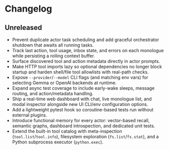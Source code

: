 # Changelog

## Unreleased

- Prevent duplicate actor task scheduling and add graceful orchestrator shutdown that awaits all running tasks.
- Track last action, tool usage, inbox state, and errors on each monologue while persisting a rolling context buffer.
- Surface discovered tool and action metadata directly in actor prompts.
- Make HTTP tool imports lazy so optional dependencies no longer block startup and harden shell/file tool allowlists with real-path checks.
- Expose `--provider`/`--model` CLI flags (and matching env vars) for selecting Gemma or OpenAI backends at runtime.
- Expand async test coverage to include early-wake sleeps, message routing, and action/metadata handling.
- Ship a real-time web dashboard with chat, live monologue list, and modal inspector alongside new UI CLI/env configuration options.
- Add a lightweight pytest hook so coroutine-based tests run without external plugins.
- Introduce functional memory for every actor: vector-based recall, semantic graphs, dashboard introspection, and dedicated unit tests.
- Extend the built-in tool catalog with meta-inspection (`tool.list`/`tool.info`), filesystem exploration (`fs.list`/`fs.stat`),
  and a Python subprocess executor (`python.exec`).
